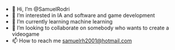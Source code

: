 - 👋 Hi, I’m @SamuelRodri
- 👀 I’m interested in IA and software and game development
- 🌱 I’m currently learning machine learning
- 💞️ I’m looking to collaborate on somebody who wants to create a videogame
- 📫 How to reach me samuelrh2001@hotmail.com

<!---
SamuelRodri/SamuelRodri is a ✨ special ✨ repository because its `README.md` (this file) appears on your GitHub profile.
You can click the Preview link to take a look at your changes.
--->
